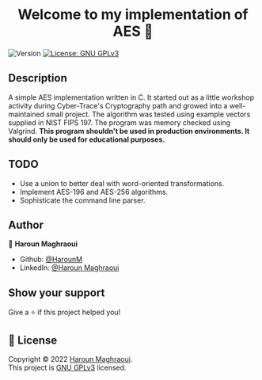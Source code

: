 <h1 align="center">Welcome to my implementation of AES 👋</h1>
<p>
  <img alt="Version" src="https://img.shields.io/badge/version-0.9-blue.svg?cacheSeconds=2592000" />
  <a href="https://www.gnu.org/licenses/gpl-3.0.txt" target="_blank">
    <img alt="License: GNU GPLv3" src="https://img.shields.io/badge/License-GNU GPLv3-yellow.svg" />
  </a>
</p>

## Description
A simple AES implementation written in C. It started out as a little workshop activity during Cyber-Trace's Cryptography path and growed into a well-maintained small project. The algorithm was tested using example vectors supplied in NIST FIPS 197. The program was memory checked using Valgrind.
**This program shouldn't be used in production environments. It should only be used for educational purposes.**
## TODO
- Use a union to better deal with word-oriented transformations.
- Implement AES-196 and AES-256 algorithms.
- Sophisticate the command line parser.
## Author

👤 **Haroun Maghraoui**

* Github: [@HarounM](https://github.com/HarounM)
* LinkedIn: [@Haroun Maghraoui](https://www.linkedin.com/in/haroun-maghraoui-08021a1b3/)
## Show your support

Give a ⭐️ if this project helped you!

## 📝 License

Copyright © 2022 [Haroun Maghraoui](https://github.com/HarounM).<br />
This project is [GNU GPLv3](https://www.gnu.org/licenses/gpl-3.0.txt) licensed.

